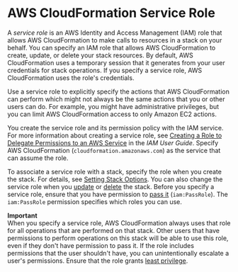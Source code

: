 # AWS CloudFormation Service Role<a name="using-iam-servicerole"></a>

A *service role* is an AWS Identity and Access Management \(IAM\) role that allows AWS CloudFormation to make calls to resources in a stack on your behalf\. You can specify an IAM role that allows AWS CloudFormation to create, update, or delete your stack resources\. By default, AWS CloudFormation uses a temporary session that it generates from your user credentials for stack operations\. If you specify a service role, AWS CloudFormation uses the role's credentials\.

Use a service role to explicitly specify the actions that AWS CloudFormation can perform which might not always be the same actions that you or other users can do\. For example, you might have administrative privileges, but you can limit AWS CloudFormation access to only Amazon EC2 actions\. 

You create the service role and its permission policy with the IAM service\. For more information about creating a service role, see [Creating a Role to Delegate Permissions to an AWS Service](http://docs.aws.amazon.com/IAM/latest/UserGuide/id_roles_create_for-service.html) in the *IAM User Guide*\. Specify AWS CloudFormation \(`cloudformation.amazonaws.com`\) as the service that can assume the role\.

To associate a service role with a stack, specify the role when you create the stack\. For details, see [Setting Stack Options](cfn-console-add-tags.md)\. You can also change the service role when you [update](using-cfn-updating-stacks.md) or [delete](http://docs.aws.amazon.com/AWSCloudFormation/latest/APIReference/API_DeleteStack.html) the stack\. Before you specify a service role, ensure that you have permission to [pass it](http://docs.aws.amazon.com/IAM/latest/UserGuide/id_roles_use_passrole.html) \(`iam:PassRole`\)\. The `iam:PassRole` permission specifies which roles you can use\.

**Important**  
When you specify a service role, AWS CloudFormation always uses that role for all operations that are performed on that stack\. Other users that have permissions to perform operations on this stack will be able to use this role, even if they don't have permission to pass it\. If the role includes permissions that the user shouldn't have, you can unintentionally escalate a user's permissions\. Ensure that the role grants [least privilege](http://docs.aws.amazon.com/IAM/latest/UserGuide/best-practices.html#grant-least-privilege)\.